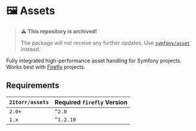 🖼️ Assets
=========

> ⚠️ **This repository is archived!**
>
> The package will not receive any further updates.
> Use [`symfony/asset`](https://packagist.org/packages/symfony/asset) instead.


Fully integrated high-performance asset handling for Symfony projects. Works best with [Firefly] projects.


Requirements
------------

| `21torr/assets` | Required `firefly` Version |
| --------------- | -------------------------- |
| `2.0+`          | `^2.0`                     |
| `1.x`           | `^1.2.10`                  |


[Firefly]: https://github.com/21TORR/firefly
